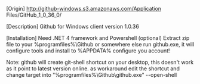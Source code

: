 [Origin]
http://github-windows.s3.amazonaws.com/Application Files/GitHub_1_0_36_0/

[Description]
Github for Windows client version 1.0.36

[Installation]
Need .NET 4 framework and Powershell (optional)
Extract zip file to your %programfiles%\Github or somewhere else
run github.exe, it will configure tools and install to %APPDATA%
configure you account!

Note:
github will create git-shell shortcut on your desktop, this doesn't work as it point to latest version online.
as workaround edit the shortcut and change target into "%programfiles%\Github\github.exe" --open-shell

